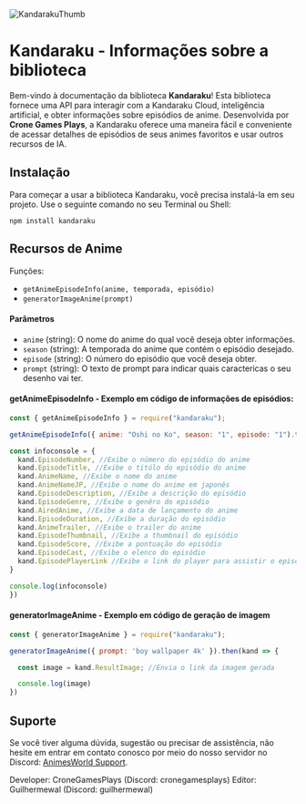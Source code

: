 ![KandarakuThumb](https://cdn.discordapp.com/attachments/921914162475593809/1144472062820352000/kandaraku-api.jpg)
# Kandaraku - Informações sobre a biblioteca

Bem-vindo à documentação da biblioteca **Kandaraku**! Esta biblioteca fornece uma API para interagir com a Kandaraku Cloud, inteligência artificial, e obter informações sobre episódios de anime. Desenvolvida por **Crone Games Plays**, a Kandaraku oferece uma maneira fácil e conveniente de acessar detalhes de episódios de seus animes favoritos e usar outros recursos de IA.

## Instalação

Para começar a usar a biblioteca Kandaraku, você precisa instalá-la em seu projeto. Use o seguinte comando no seu Terminal ou Shell:

```shell
npm install kandaraku
```

## Recursos de Anime

Funções:
- `getAnimeEpisodeInfo(anime, temporada, episódio)`
- `generatorImageAnime(prompt)`

#### Parâmetros

- `anime` (string): O nome do anime do qual você deseja obter informações.
- `season` (string): A temporada do anime que contém o episódio desejado.
- `episode` (string): O número do episódio que você deseja obter.
- `prompt` (string): O texto de prompt para indicar quais caractericas o seu desenho vai ter.

#### getAnimeEpisodeInfo - Exemplo em código de informações de episódios:

```js
const { getAnimeEpisodeInfo } = require("kandaraku");

getAnimeEpisodeInfo({ anime: "Oshi no Ko", season: "1", episode: "1").then(kand => {

const infoconsole = {
  kand.EpisodeNumber, //Exibe o número do episódio do anime
  kand.EpisodeTitle, //Exibe o titúlo do episódio do anime
  kand.AnimeName, //Exibe o nome do anime
  kand.AnimeNameJP, //Exibe o nome do anime em japonês
  kand.EpisodeDescription, //Exibe a descrição do episódio
  kand.EpisodeGenre, //Exibe o genêro do episódio
  kand.AiredAnime, //Exibe a data de lançamento do anime
  kand.EpisodeDuration, //Exibe a duração do episódio
  kand.AnimeTrailer, //Exibe o trailer do anime
  kand.EpisodeThumbnail, //Exibe a thumbnail do episódio
  kand.EpisodeScore, //Exibe a pontuação do episódio
  kand.EpisodeCast, //Exibe o elenco do episódio
  kand.EpisodePlayerLink //Exibe o link do player para assistir o episódio online gratis em legendado ou dublado
}

console.log(infoconsole)
})
```

#### generatorImageAnime - Exemplo em código de geração de imagem

```js
const { generatorImageAnime } = require("kandaraku");

generatorImageAnime({ prompt: 'boy wallpaper 4k' }).then(kand => {

  const image = kand.ResultImage; //Envia o link da imagem gerada

  console.log(image)
})
```

## Suporte

Se você tiver alguma dúvida, sugestão ou precisar de assistência, não hesite em entrar em contato conosco por meio do nosso servidor no Discord: [AnimesWorld Support](https://dsc.gg/animesworld).

Developer: CroneGamesPlays (Discord: cronegamesplays)
Editor: Guilhermewal (Discord: guilhermewal)